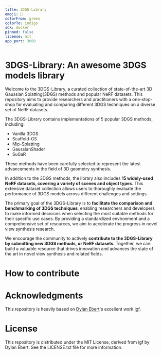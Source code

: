 ```yaml
---
title: 3DGS-Library
emoji: 🏢
colorFrom: green
colorTo: indigo
sdk: docker
pinned: false
license: mit
app_port: 3000
---
```

# 3DGS-Library: An awesome 3DGS models library
Welcome to the 3DGS-Library, a curated collection of state-of-the-art 3D Gaussian Splatting(3DGS) methods and popular NeRF datasets. This repository aims to provide researchers and practitioners with a one-stop-shop for evaluating and comparing different 3DGS techniques on a diverse set of NeRF datasets.

The 3DGS-Library contains implementations of 5 popular 3DGS methods, including:
* Vanilla 3DGS
* Scaffold-GS
* Mip-Splatting
* GaussianShader
* SuGaR

These methods have been carefully selected to represent the latest advancements in the field of 3D geometry synthesis.

In addition to the 3DGS methods, the library also includes **15 widely-used NeRF datasets, covering a variety of scenes and object types**. This extensive dataset collection allows users to thoroughly evaluate the performance of 3DGS models across different challenges and settings.

The primary goal of the 3DGS-Library is to **facilitate the comparison and benchmarking of 3DGS techniques**, enabling researchers and developers to make informed decisions when selecting the most suitable methods for their specific use cases. By providing a standardized environment and a comprehensive set of resources, we aim to accelerate the progress in novel view synthesis research.

We encourage the community to actively **contribute to the 3DGS-Library by submitting new 3DGS methods, or NeRF datasets**. Together, we can build a valuable resource that drives innovation and advances the state of the art in novel view synthesis and related fields.

# How to contribute


# Acknowledgments
This repository is heavily based on [Dylan Ebert](https://huggingface.co/dylanebert)'s excellent work [igf](https://huggingface.co/spaces/dylanebert/igf).

# License
This repository is distributed under the MIT License, derived from igf by Dylan Ebert. See the LICENSE.txt file for more information.